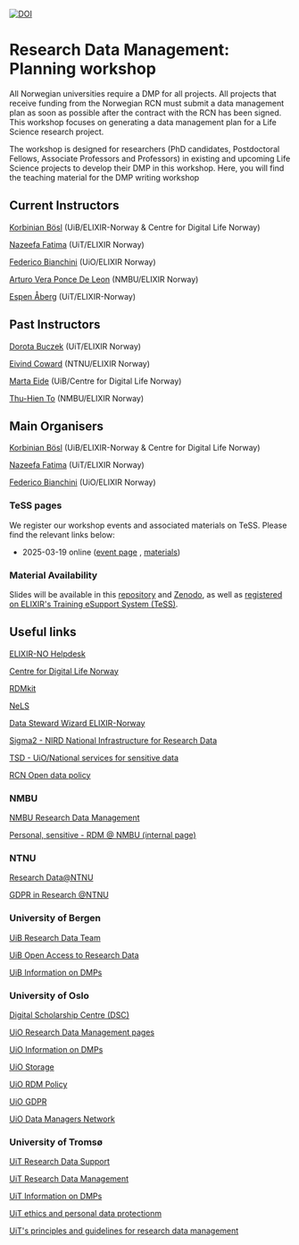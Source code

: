 [![DOI](https://zenodo.org/badge/DOI/10.5281/zenodo.3693710.svg)](https://zenodo.org/doi/10.5281/zenodo.3693710)

Research Data Management: Planning workshop
======

All Norwegian universities require a DMP for all projects. All projects that receive funding from the Norwegian RCN must submit a data management plan as soon as possible after the contract with the RCN has been signed. This workshop focuses on generating a data management plan for a Life Science research project.

The workshop is designed for researchers (PhD candidates, Postdoctoral Fellows, Associate Professors and Professors) in existing and upcoming Life Science projects to develop their DMP in this workshop. Here, you will find the teaching material for the DMP writing workshop

## Current Instructors

[Korbinian Bösl](https://www.uib.no/en/persons/Korbinian.B%C3%B6sl) (UiB/ELIXIR-Norway & Centre for Digital Life Norway)

[Nazeefa Fatima](https://www.mn.uio.no/ifi/english/people/adm/nazeefaf/) (UiT/ELIXIR Norway)

[Federico Bianchini](https://www.mn.uio.no/kjemi/english/people/aca/fredebi/) (UiO/ELIXIR Norway)

[Arturo Vera Ponce De Leon](https://www.nmbu.no/en/find-employee?s=arturo.vera.ponce.de.leon) (NMBU/ELIXIR Norway)

[Espen Åberg](https://uit.no/ansatte/espen.aberg) (UiT/ELIXIR-Norway)

## Past Instructors

[Dorota Buczek](https://uit.no/ansatte/person?p_document_id=668151) (UiT/ELIXIR Norway)

[Eivind Coward](https://www.ntnu.edu/employees/eivind.coward) (NTNU/ELIXIR Norway)

[Marta Eide](https://www.uib.no/personer/Marta.Eide) (UiB/Centre for Digital Life Norway)

[Thu-Hien To](https://www.nmbu.no/ans/thu-hien.to) (NMBU/ELIXIR Norway)

## Main Organisers

[Korbinian Bösl](https://www.uib.no/en/persons/Korbinian.B%C3%B6sl) (UiB/ELIXIR-Norway & Centre for Digital Life Norway)

[Nazeefa Fatima](https://www.mn.uio.no/ifi/english/people/adm/nazeefaf/) (UiT/ELIXIR Norway) 

[Federico Bianchini](https://www.mn.uio.no/kjemi/english/people/aca/fredebi/) (UiO/ELIXIR Norway)


### TeSS pages
We register our workshop events and associated materials on TeSS. Please find the relevant links below:

* 2025-03-19 online ([event page](https://tess.elixir-europe.org/events/life-science-data-management-planning-workshop-3ba458e4-476b-4ea6-a265-c56b7281431c) , [materials](https://tess.elixir-europe.org/materials/life-science-data-management-planning-workshop))

### Material Availability
Slides will be available in this [repository](https://github.com/ELIXIR-Norway-Training/DMP-writing-workshop/) and [Zenodo](https://zenodo.org/doi/10.5281/zenodo.3693710), as well as [registered on ELIXIR's Training eSupport System (TeSS)](https://tess.elixir-europe.org/events/life-science-data-management-planning-workshop-3ba458e4-476b-4ea6-a265-c56b7281431c).

## Useful links

  [ELIXIR-NO Helpdesk](https://elixir.no/helpdesk)
  
  [Centre for Digital Life Norway](https://digitallifenorway.org/)
  
  [RDMkit](https://rdmkit.elixir-europe.org/) 
  
  [NeLS](https://nels-docs.readthedocs.io/en/latest/)
  
  [Data Steward Wizard ELIXIR-Norway](https://norway.dsw.elixir-europe.org/wizard/)

  [Sigma2 - NIRD National Infrastructure for Research Data](https://documentation.sigma2.no/files_storage/nird_lmd.html)
  
  [TSD - UiO/National services for sensitive data](https://www.uio.no/english/services/it/research/sensitive-data/index.html)
  
  [RCN Open data policy](https://www.forskningsradet.no/en/Adviser-research-policy/open-science/open-access-to-research-data/)

### NMBU
  
  [NMBU Research Data Management](https://www.nmbu.no/en/research/forskningsdata)
  
  [Personal, sensitive - RDM @ NMBU (internal page)](https://eduumb.sharepoint.com/sites/mittnmbu_org_ua_fa/SitePages/Bruk-av-personopplysninger-i-forskning.aspx)
  
### NTNU
  
  [Research Data@NTNU](https://innsida.ntnu.no/researchdata)
  
  [GDPR in Research @NTNU](https://innsida.ntnu.no/wiki/-/wiki/English/Collection+of+personal+data+for+research+projects)
  
### University of Bergen

  [UiB Research Data Team](https://www.uib.no/en/ub/111372/open-research-data)

  [UiB Open Access to Research Data](https://www.uib.no/en/ub/111372/open-access-research-data)
  
  [UiB Information on DMPs](https://www.uib.no/en/ub/174127/data-management-plan)
    
### University of Oslo

  [Digital Scholarship Centre (DSC)](https://www.ub.uio.no/english/libraries/dsc/)

  [UiO Research Data Management pages](https://www.uio.no/english/for-employees/support/research/research-data-management/)
  
  [UiO Information on DMPs](https://www.uio.no/english/for-employees/support/research/research-data-management/project/planning.html)
  
  [UiO Storage](https://www.uio.no/english/services/it/research/storage/index.html)
  
  [UiO RDM Policy](https://www.uio.no/english/for-employees/support/research/research-data-management/policies-guidelines.html)
  
  [UiO GDPR](https://www.uio.no/english/for-employees/support/privacy-dataprotection/research-at-uio.html)

  [UiO Data Managers Network](https://www.ub.uio.no/english/libraries/dsc/data-managers-network/)

### University of Tromsø

  [UiT Research Data Support](https://uit.no/research/research-dataportal/art?p_document_id=729171)
  
  [UiT Research Data Management](https://uit.no/research/research-dataportal/art?p_document_id=729171#mod_753996)
  
  [UiT Information on DMPs](https://uit.no/research/research-dataportal/art?p_document_id=726373#mod_726377)
 
  [UiT ethics and personal data protectionm](https://en.uit.no/research/ethics)
  
  [UiT's principles and guidelines for research data management](https://en.uit.no/research/research-dataportal/art?p_document_id=729171#mod_729184)
